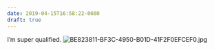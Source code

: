 ```yaml
---
date: 2019-04-15T16:58:22-0600
draft: true
---
```




I’m super qualified. ![BE823811-BF3C-4950-B01D-41F2F0EFCEF0.jpg](http://ianwhitney.micro.blog/uploads/2019/52bd7a2606.jpg)



